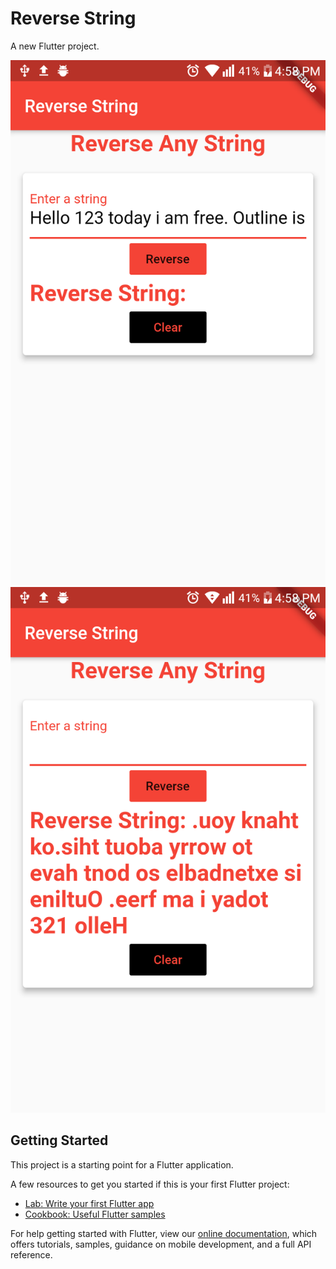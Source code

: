 # Reverse String

A new Flutter project.

<img src="/Snapshot/Capture+_2020-12-24-16-58-05.png">
<br>
<img src="/Snapshot/Capture+_2020-12-24-16-58-16.png">
<br>

## Getting Started

This project is a starting point for a Flutter application.

A few resources to get you started if this is your first Flutter project:

- [Lab: Write your first Flutter app](https://flutter.dev/docs/get-started/codelab)
- [Cookbook: Useful Flutter samples](https://flutter.dev/docs/cookbook)

For help getting started with Flutter, view our
[online documentation](https://flutter.dev/docs), which offers tutorials,
samples, guidance on mobile development, and a full API reference.
